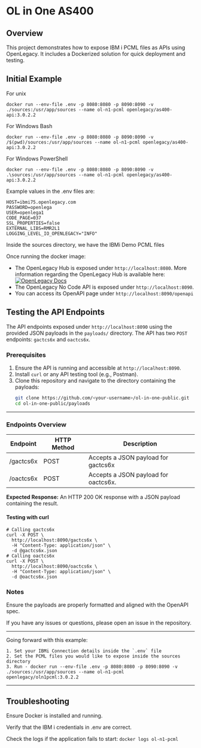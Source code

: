 # OL in One AS400

## Overview
This project demonstrates how to expose IBM i PCML files as APIs using OpenLegacy. It includes a Dockerized solution for quick deployment and testing.


## Initial Example

For unix
```
docker run --env-file .env -p 8080:8080 -p 8090:8090 -v ./sources:/usr/app/sources --name ol-n1-pcml openlegacy/as400-api:3.0.2.2
```
For Windows Bash
```
docker run --env-file .env -p 8080:8080 -p 8090:8090 -v /$(pwd)/sources:/usr/app/sources --name ol-n1-pcml openlegacy/as400-api:3.0.2.2
```
For Windows PowerShell
```
docker run --env-file .env -p 8080:8080 -p 8090:8090 -v .\sources:/usr/app/sources --name ol-n1-pcml openlegacy/as400-api:3.0.2.2
```

Example values in the .env files are:
```
HOST=ibmi75.openlegacy.com
PASSWORD=openlega
USER=openlega1
CODE_PAGE=037
SSL_PROPERTIES=false
EXTERNAL_LIBS=RMR2L1
LOGGING_LEVEL_IO_OPENLEGACY="INFO"
```
Inside the sources directory, we have the IBMi Demo PCML files
 
Once running the docker image:
* The OpenLegacy Hub is exposed under `http://localhost:8080`. More information regarding the OpenLegacy Hub is available here: [![OpenLegacy Docs](https://img.shields.io/badge/OpenLegacy-Docs-orange.svg)](https://docs.ol-hub.com)
* The OpenLegacy No Code API is exposed under `http://localhost:8090`.
* You can access its OpenAPI page under `http://localhost:8090/openapi`

## Testing the API Endpoints

The API endpoints exposed under `http://localhost:8090` using the provided JSON payloads in the `payloads/` directory. The API has two `POST` endpoints: `gactcs6x` and `oactcs6x`.

### Prerequisites

1. Ensure the API is running and accessible at `http://localhost:8090`.
2. Install `curl` or any API testing tool (e.g., Postman).
3. Clone this repository and navigate to the directory containing the payloads:
   ```bash
   git clone https://github.com/<your-username>/ol-in-one-public.git
   cd ol-in-one-public/payloads
---
### Endpoints Overview

| Endpoint | HTTP Method |	Description |
|----------|-------------|--------------| 
| /gactcs6x| POST | Accepts a JSON payload for gactcs6x |
| /oactcs6x| POST| Accepts a JSON payload for oactcs6x.|

**Expected Response:** An HTTP 200 OK response with a JSON payload containing the result.

#### Testing with curl 
```
# Calling gactcs6x
curl -X POST \
  http://localhost:8090/gactcs6x \
  -H "Content-Type: application/json" \
  -d @gactcs6x.json
# Calling oactcs6x
curl -X POST \
  http://localhost:8090/oactcs6x \
  -H "Content-Type: application/json" \
  -d @oactcs6x.json  
```

### Notes
Ensure the payloads are properly formatted and aligned with the OpenAPI spec.

If you have any issues or questions, please open an issue in the repository.

---
Going forward with this example:
    
    1. Set your IBMi Connection details inside the `.env` file
    2. Set the PCML files you would like to expose inside the sources directory 
    3. Run - docker run --env-file .env -p 8080:8080 -p 8090:8090 -v ./sources:/usr/app/sources --name ol-n1-pcml openlegacy/oln1pcml:3.0.2.2

---

## Troubleshooting
Ensure Docker is installed and running.

Verify that the IBM i credentials in .env are correct.

Check the logs if the application fails to start:
`docker logs ol-n1-pcml`
